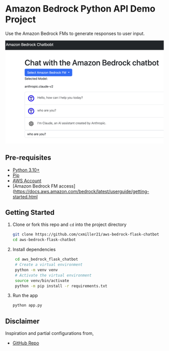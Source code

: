 # Amazon Bedrock Python API Demo Project

Use the Amazon Bedrock FMs to generate responses to user input.

![Amazon Bedrock Flask Chatbot](images/amazon-bedrock-flask-chatbot.png)

## Pre-requisites

- [Python 3.10+](https://www.python.org/downloads/)
- [Pip](https://pip.pypa.io/en/stable/installing/)
- [AWS Account](https://aws.amazon.com/premiumsupport/knowledge-center/create-and-activate-aws-account/)
- [Amazon Bedrock FM access](https://docs.aws.amazon.com/bedrock/latest/userguide/getting-started.html

## Getting Started

1. Clone or fork this repo and `cd` into the project directory
   ```bash
   git clone https://github.com/cxmiller21/aws-bedrock-flask-chatbot
   cd aws-bedrock-flask-chatbot
   ```
2. Install dependencies
   ```bash
    cd aws_bedrock_flask_chatbot
    # Create a virtual environment
    python -m venv venv
    # Activate the virtual environment
    source venv/bin/activate
    python -m pip install -r requirements.txt
    ```
3. Run the app
   ```bash
   python app.py
   ```

## Disclaimer

Inspiration and partial configurations from,

- [GitHub Repo](https://github.com/skolo-online/chat-gpt-starter)
